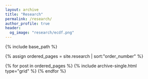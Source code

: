 ```yaml
---
layout: archive
title: "Research"
permalink: /research/
author_profile: true
header:
  og_image: "research/ecdf.png"
---
```

<nbsp>

{% include base_path %}

{% assign ordered_pages = site.research | sort:"order_number" %}

{% for post in ordered_pages %}
  {% include archive-single.html type="grid" %}
{% endfor %}
